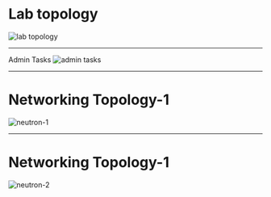# Lab topology
![lab topology](LTRCLD-1451/images/lab-walkthrough-connectivity.png)

---
Admin Tasks
![admin tasks](LTRCLD-1451/images/admin_tasks_topology_01.png)

---
# Networking Topology-1
![neutron-1](LTRCLD-1451/images/neutron-1.png)

---
# Networking Topology-1
![neutron-2](LTRCLD-1451/images/neutron-2.png)
